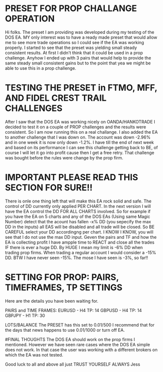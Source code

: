 
# PRESET FOR PROP CHALLANGE OPERATION

Hi folks. The preset I am providing was developed during my testing of the DOS EA.  MY only interest was to have a ready made preset that would allow me to see more trade operations so I could see if the EA was working properly.   I started to see that the preset was yielding small steady consistent results.  At first I didn't think that it could be used in a prop challenge.  Anyhow I ended up with 3 pairs that would help to provide the same steady small consistent gains but to the point that yea we might be able to use this in a prop challenge.

# TESTING THE PRESET in FTMO, MFF, AND FIDEL CREST TRAIL CHALLENGES

After I saw that the DOS EA was working nicely on OANDA/HANKOTRADE I decided to test it on a couple of PROP challenges and the results were consistent.  So I am now running this on a real challange.  I also added the EA to another challenge that I was down on.  The account was down -2.96% and in one week it is now only down -1.2%.   I have till the end of next week and based on its performance I can see this challenge getting back to BE, of course I will let it go into profit cause then I get a free retry.  That challenge was bought before the rules were change by the prop firm.

# IMPORTANT PLEASE READ THIS SECTION FOR SURE!!

There is onle one thing left that will make this EA rock solid and safe.  The control of DD currently only applied PER CHART.  In the next version I will have the EA control the DD FOR ALL CHARTS involved. So for example if you have the EA on 5 charts and any of the DOS EAs (Using same Magic Number) detect that the acount has fallen -x% DD (you sepecify the max DD in the inputs) all EAS will be disabled and all trade will be closed.
So BE CAREFUL select your DD accordingng per chart.  I KNOW I KNOW, you will see that I do not use the max DD input.  Geven the pairs and TF and how the EA is collecting profit I have ampple time to REACT and close all the trades IF there is ever a huge DD.   By HUGE I mean my limit is -6% DD when trading prop firms.  When trading a regular account I would consider a -15% DD.    BTW I have never seen -15%.  The mose I have seen is -3%, so far!!


# SETTING FOR PROP: PAIRS, TIMEFRAMES, TP SETTINGS

Here are the details you have been waiting for.

PAIRS and TIME FRAMES:
EURUSD - H4 TP: 14
GBPUSD - H4 TP:  14
GBPJPY - H1 TP: 30

LOTS/BALANCE
The PRESET has this set to 0.01/500
I recommend that for the days that news happens to use 0.01/1000 or turn off EA.

#FINAL THOUGHTS
The DOS EA should work on the prop firms I mentioned.  However we have seen rare cases where the DOS EA simple does not work.  In that case the user was working with a different brokers on which the EA was not tested.


Good luck to all and above all just TRUST YOURSELF ALWAYS
Jess


